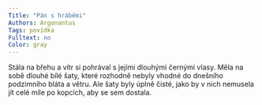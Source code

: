 ```yaml
---
Title: "Pán s hráběmi"
Authors: Argonantus
Tags: povídka
Fulltext: no
Color: gray
---
```

Stála na břehu a vítr si pohrával s jejími dlouhými černými vlasy.
Měla na sobě dlouhé bílé šaty, které rozhodně nebyly vhodné do
dnešního podzimního bláta a větru. Ale šaty byly úplně čisté, jako
by v nich nemusela jít celé míle po kopcích, aby se sem dostala.